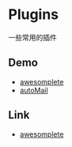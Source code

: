# Plugins
一些常用的插件

## Demo
* [awesomplete](http://moamaoa.com/Plugins/js/awesomplete/demo.html)
* [autoMail](http://moamaoa.com/Plugins/jqueryplugins/automail/demo.html)

## Link
* [awesomplete](https://github.com/LeaVerou/awesomplete)
